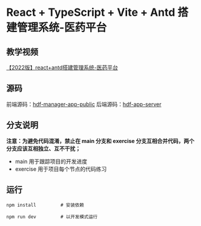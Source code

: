# React + TypeScript + Vite + Antd 搭建管理系统-医药平台
## 教学视频
[【2022版】react+antd搭建管理系统-医药平台](https://www.bilibili.com/video/BV12G411A7zR/?spm_id_from=333.999.0.0&vd_source=c3d8495d88f65a2b96d4425ebf1c4eaa)

## 源码
前端源码：[hdf-manager-app-public](https://github.com/btc022003/hdf-manager-app-public)
后端源码：[hdf-app-server](https://github.com/btc022003/hdf-app-server)

## 分支说明
<b>注意：为避免代码混淆，禁止在 main 分支和 exercise 分支互相合并代码，两个分支应该互相独立、互不干扰；</b>
- main  用于跟踪项目的开发进度
- exercise  用于项目每个节点的代码练习

## 运行
```shell
npm install         # 安装依赖

npm run dev         # 以开发模式运行
```